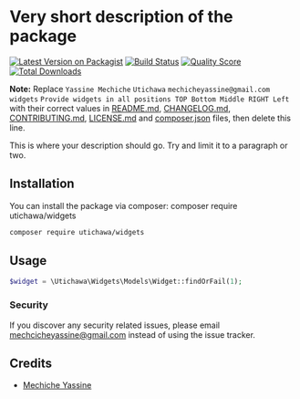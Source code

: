 # Very short description of the package

[![Latest Version on Packagist](https://img.shields.io/packagist/v/utichawa/widgets.svg?style=flat-square)](https://packagist.org/packages/utichawa/widgets)
[![Build Status](https://img.shields.io/travis/utichawa/widgets/master.svg?style=flat-square)](https://travis-ci.org/utichawa/widgets)
[![Quality Score](https://img.shields.io/scrutinizer/g/utichawa/widgets.svg?style=flat-square)](https://scrutinizer-ci.com/g/utichawa/widgets)
[![Total Downloads](https://img.shields.io/packagist/dt/utichawa/widgets.svg?style=flat-square)](https://packagist.org/packages/utichawa/widgets)

**Note:** Replace ```Yassine Mechiche``` ```Utichawa``` ```mechicheyassine@gmail.com``` ```widgets``` ```Provide widgets in all positions TOP Bottom Middle RIGHT Left``` with their correct values in [README.md](README.md), [CHANGELOG.md](CHANGELOG.md), [CONTRIBUTING.md](CONTRIBUTING.md), [LICENSE.md](LICENSE.md) and [composer.json](composer.json) files, then delete this line.

This is where your description should go. Try and limit it to a paragraph or two.

## Installation

You can install the package via composer: composer require utichawa/widgets

```bash
composer require utichawa/widgets
```

## Usage

``` php
$widget = \Utichawa\Widgets\Models\Widget::findOrFail(1);
```

### Security

If you discover any security related issues, please email mechcicheyassine@gmail.com instead of using the issue tracker.

## Credits

- [Mechiche Yassine](https://github.com/utichawa)

